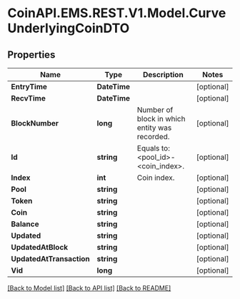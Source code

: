 # CoinAPI.EMS.REST.V1.Model.CurveUnderlyingCoinDTO

## Properties

Name | Type | Description | Notes
------------ | ------------- | ------------- | -------------
**EntryTime** | **DateTime** |  | [optional] 
**RecvTime** | **DateTime** |  | [optional] 
**BlockNumber** | **long** | Number of block in which entity was recorded. | [optional] 
**Id** | **string** | Equals to: &lt;pool_id&gt;-&lt;coin_index&gt;. | [optional] 
**Index** | **int** | Coin index. | [optional] 
**Pool** | **string** |  | [optional] 
**Token** | **string** |  | [optional] 
**Coin** | **string** |  | [optional] 
**Balance** | **string** |  | [optional] 
**Updated** | **string** |  | [optional] 
**UpdatedAtBlock** | **string** |  | [optional] 
**UpdatedAtTransaction** | **string** |  | [optional] 
**Vid** | **long** |  | [optional] 

[[Back to Model list]](../README.md#documentation-for-models) [[Back to API list]](../README.md#documentation-for-api-endpoints) [[Back to README]](../README.md)

